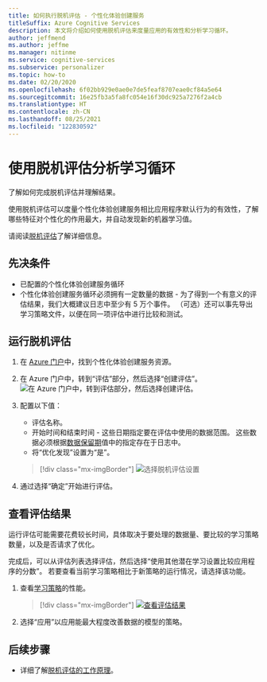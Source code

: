 ```yaml
---
title: 如何执行脱机评估 - 个性化体验创建服务
titleSuffix: Azure Cognitive Services
description: 本文将介绍如何使用脱机评估来度量应用的有效性和分析学习循环。
author: jeffmend
ms.author: jeffme
ms.manager: nitinme
ms.service: cognitive-services
ms.subservice: personalizer
ms.topic: how-to
ms.date: 02/20/2020
ms.openlocfilehash: 6f02bb929e0ae0e7de5feaf8707eae0cf84a5e64
ms.sourcegitcommit: 16e25fb3a5fa8fc054e16f30dc925a7276f2a4cb
ms.translationtype: HT
ms.contentlocale: zh-CN
ms.lasthandoff: 08/25/2021
ms.locfileid: "122830592"
---
```

# <a name="analyze-your-learning-loop-with-an-offline-evaluation"></a>使用脱机评估分析学习循环

了解如何完成脱机评估并理解结果。

使用脱机评估可以度量个性化体验创建服务相比应用程序默认行为的有效性，了解哪些特征对个性化的作用最大，并自动发现新的机器学习值。

请阅读[脱机评估](concepts-offline-evaluation.md)了解详细信息。

## <a name="prerequisites"></a>先决条件

* 已配置的个性化体验创建服务循环
* 个性化体验创建服务循环必须拥有一定数量的数据 - 为了得到一个有意义的评估结果，我们大概建议日志中至少有 5 万个事件。 （可选）还可以事先导出学习策略文件，以便在同一项评估中进行比较和测试。

## <a name="run-an-offline-evaluation"></a>运行脱机评估

1. 在 [Azure 门户](https://azure.microsoft.com/free/cognitive-services)中，找到个性化体验创建服务资源。
1. 在 Azure 门户中，转到“评估”部分，然后选择“创建评估”。
    ![在 Azure 门户中，转到**评估**部分，然后选择**创建评估**。](./media/offline-evaluation/create-new-offline-evaluation.png)
1. 配置以下值：

    * 评估名称。
    * 开始时间和结束时间 - 这些日期指定要在评估中使用的数据范围。 这些数据必须根据[数据保留期](how-to-settings.md)值中的指定存在于日志中。
    * 将“优化发现”设置为“是”。

    > [!div class="mx-imgBorder"]
    > ![选择脱机评估设置](./media/offline-evaluation/create-an-evaluation-form.png)

1. 通过选择“确定”开始进行评估。

## <a name="review-the-evaluation-results"></a>查看评估结果

运行评估可能需要花费较长时间，具体取决于要处理的数据量、要比较的学习策略数量，以及是否请求了优化。

完成后，可以从评估列表选择评估，然后选择“使用其他潜在学习设置比较应用程序的分数”。 若要查看当前学习策略相比于新策略的运行情况，请选择该功能。

1. 查看[学习策略](concepts-offline-evaluation.md#discovering-the-optimized-learning-policy)的性能。

    > [!div class="mx-imgBorder"]
    > [![查看评估结果](./media/offline-evaluation/evaluation-results.png)](./media/offline-evaluation/evaluation-results.png#lightbox)

1. 选择“应用”以应用能最大程度改善数据的模型的策略。

## <a name="next-steps"></a>后续步骤

* 详细了解[脱机评估的工作原理](concepts-offline-evaluation.md)。
